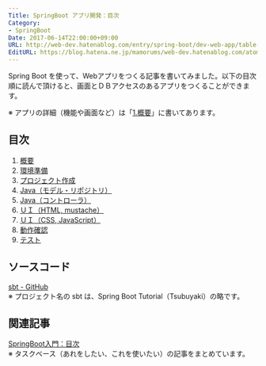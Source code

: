 ```yaml
---
Title: SpringBoot アプリ開発：目次
Category:
- SpringBoot
Date: 2017-06-14T22:00:00+09:00
URL: http://web-dev.hatenablog.com/entry/spring-boot/dev-web-app/table-of-contents
EditURL: https://blog.hatena.ne.jp/mamorums/web-dev.hatenablog.com/atom/entry/10328749687179181282
---
```


Spring Boot を使って、Webアプリをつくる記事を書いてみました。以下の目次順に読んで頂けると、画面とＤＢアクセスのあるアプリをつくることができます。

※ アプリの詳細（機能や画面など）は「[1.概要](/entry/spring-boot/dev-web-app/overview)」に書いてあります。

## 目次
1. [概要](/entry/spring-boot/dev-web-app/overview)
2. [環境準備](/entry/spring-boot/dev-web-app/env)
3. [プロジェクト作成](/entry/spring-boot/dev-web-app/project)
4. [Java（モデル・リポジトリ）](/entry/spring-boot/dev-web-app/java1)
5. [Java（コントローラ）](/entry/spring-boot/dev-web-app/java2)
6. [ＵＩ（HTML, mustache）](/entry/spring-boot/dev-web-app/ui1)
7. [ＵＩ（CSS, JavaScript）](/entry/spring-boot/dev-web-app/ui2)
8. [動作確認](/entry/spring-boot/dev-web-app/check)
9. [テスト](/entry/spring-boot/dev-web-app/test)


## ソースコード
[sbt - GitHub](https://github.com/mamorum/blog/tree/master/code/sbt)  
※ プロジェクト名の sbt は、Spring Boot Tutorial（Tsubuyaki）の略です。


## 関連記事
[SpringBoot入門：目次](/entry/spring-boot/intro/table-of-contents)  
※ タスクベース（あれをしたい、これを使いたい）の記事をまとめています。

